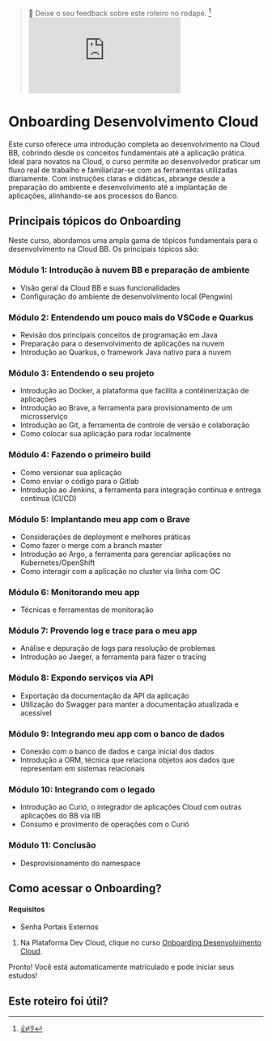 > :speech_balloon: Deixe o seu feedback sobre este roteiro no rodapé. [^1] 
![](https://eni.bb.com.br/eni1/matomo.php?idsite=469&amp;rec=1&amp;url=https://fontes.intranet.bb.com.br/dev/publico/roteiros/-/blob/master/comunidade/Onboarding.md&amp;action_name=comunidade/Onboarding)

# Onboarding Desenvolvimento Cloud

Este curso oferece uma introdução completa ao desenvolvimento na Cloud BB, cobrindo desde os conceitos fundamentais até a aplicação prática. Ideal para novatos na Cloud, o curso permite ao desenvolvedor praticar um fluxo real de trabalho e familiarizar-se com as ferramentas utilizadas diariamente. Com instruções claras e didáticas, abrange desde a preparação do ambiente e desenvolvimento até a implantação de aplicações, alinhando-se aos processos do Banco.

## Principais tópicos do Onboarding

Neste curso, abordamos uma ampla gama de tópicos fundamentais para o desenvolvimento na Cloud BB. Os principais tópicos são:

### Módulo 1: Introdução à nuvem BB e preparação de ambiente
* Visão geral da Cloud BB e suas funcionalidades
* Configuração do ambiente de desenvolvimento local (Pengwin)

### Módulo 2: Entendendo um pouco mais do VSCode e Quarkus
* Revisão dos principais conceitos de programação em Java
* Preparação para o desenvolvimento de aplicações na nuvem
* Introdução ao Quarkus, o framework Java nativo para a nuvem

### Módulo 3: Entendendo o seu projeto
* Introdução ao Docker, a plataforma que facilita a contêinerização de aplicações
* Introdução ao Brave, a ferramenta para provisionamento de um microsserviço
* Introdução ao Git, a ferramenta de controle de versão e colaboração
* Como colocar sua aplicação para rodar localmente

### Módulo 4: Fazendo o primeiro build
* Como versionar sua aplicação
* Como enviar o código para o Gitlab
* Introdução ao Jenkins, a ferramenta para integração contínua e entrega contínua (CI/CD)

### Módulo 5: Implantando meu app com o Brave
* Considerações de deployment e melhores práticas
* Como fazer o merge com a branch master
* Introdução ao Argo, a ferramenta para gerenciar aplicações no Kubernetes/OpenShift
* Como interagir com a aplicação no cluster via linha com OC

### Módulo 6: Monitorando meu app
* Técnicas e ferramentas de monitoração

### Módulo 7: Provendo log e trace para o meu app
* Análise e depuração de logs para resolução de problemas
* Introdução ao Jaeger, a ferramenta para fazer o tracing

### Módulo 8: Expondo serviços via API
* Exportação da documentação da API da aplicação
* Utilização do Swagger para manter a documentação atualizada e acessível

### Módulo 9: Integrando meu app com o banco de dados
* Conexão com o banco de dados e carga inicial dos dados
* Introdução a ORM, técnica que relaciona objetos aos dados que representam em sistemas relacionais

### Módulo 10: Integrando com o legado
* Introdução ao Curió, o integrador de aplicações Cloud com outras aplicações do BB via IIB
* Consumo e provimento de operações com o Curió

### Módulo 11: Conclusão
* Desprovisionamento do namespace

## Como acessar o Onboarding?

#### Requisitos
* Senha Portais Externos

1. Na Plataforma Dev Cloud, clique no curso [Onboarding Desenvolvimento Cloud](https://onboardingarq3.labbs.com.br/course/view.php?id=4).

Pronto! Você está automaticamente matriculado e pode iniciar seus estudos!

## Este roteiro foi útil?
[^1]: [👍👎](http://feedback.dev.intranet.bb.com.br/?origem=roteiros&url_origem=fontes.intranet.bb.com.br/dev/publico/roteiros/-/blob/master/comunidade/Onboarding.md&internalidade=comunidade/Onboarding)
